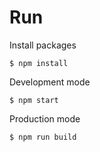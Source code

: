 # Run

Install packages

`$ npm install`

Development mode

`$ npm start`

Production mode

`$ npm run build`
